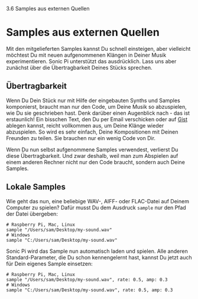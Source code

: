 3.6 Samples aus externen Quellen

# Samples aus externen Quellen

Mit den mitgelieferten Samples kannst Du schnell einsteigen, aber
vielleicht möchtest Du mit neuen aufgenommenen Klängen in Deiner Musik
experimentieren. Sonic Pi unterstützt das ausdrücklich. 
Lass uns aber zunächst über die Übertragbarkeit Deines Stücks sprechen.

## Übertragbarkeit

Wenn Du Dein Stück nur mit Hilfe der eingebauten Synths und Samples 
komponierst, braucht man nur den Code, um Deine Musik 
so abzuspielen, wie Du sie geschrieben hast. Denk darüber 
einen Augenblick nach - das ist erstaunlich! Ein bisschen Text, den Du 
per Email verschicken oder auf [Gist](https://gist.github.com) ablegen 
kannst, reicht vollkommen aus, um Deine Klänge wieder abzuspielen. So 
wird es sehr einfach, Deine Kompositionen mit Deinen Freunden zu 
teilen. Sie brauchen nur ein wenig Code von Dir.

Wenn Du nun selbst aufgenommene Samples verwendest, verlierst Du 
diese Übertragbarkeit. Und zwar deshalb, weil man zum Abspielen auf
einem anderen Rechner nicht nur den Code braucht, sondern auch Deine
Samples.

## Lokale Samples

Wie geht das nun, eine beliebige WAV-, AIFF- oder FLAC-Datei auf Deinem 
Computer zu spielen? Dafür musst Du dem Ausdruck `sample` nur den Pfad 
der Datei übergeben:

```
# Raspberry Pi, Mac, Linux
sample "/Users/sam/Desktop/my-sound.wav"
# Windows
sample "C:/Users/sam/Desktop/my-sound.wav"
```

Sonic Pi wird das Sample nun automatisch laden und spielen. Alle
anderen Standard-Parameter, die Du schon kennengelernt hast, kannst
Du jetzt auch für Dein eigenes Sample einsetzen:

```
# Raspberry Pi, Mac, Linux
sample "/Users/sam/Desktop/my-sound.wav", rate: 0.5, amp: 0.3
# Windows
sample "C:/Users/sam/Desktop/my-sound.wav", rate: 0.5, amp: 0.3
```

